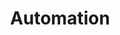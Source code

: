 ---
title: Automation
menu:
  sidebar:
    name: Automation
    identifier: cat-automation
    weight: 400
---
